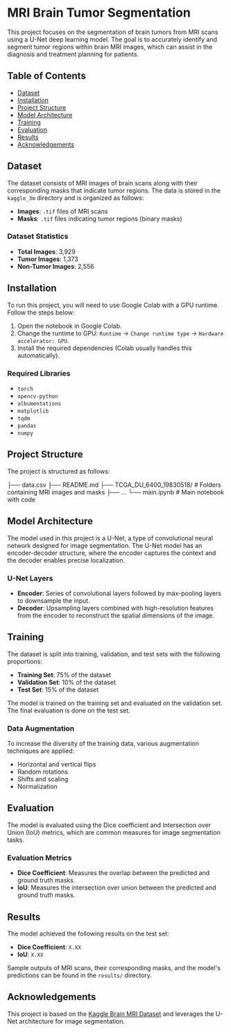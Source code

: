 # MRI Brain Tumor Segmentation

This project focuses on the segmentation of brain tumors from MRI scans using a U-Net deep learning model. The goal is to accurately identify and segment tumor regions within brain MRI images, which can assist in the diagnosis and treatment planning for patients.

## Table of Contents
- [Dataset](#dataset)
- [Installation](#installation)
- [Project Structure](#project-structure)
- [Model Architecture](#model-architecture)
- [Training](#training)
- [Evaluation](#evaluation)
- [Results](#results)
- [Acknowledgements](#acknowledgements)

## Dataset
The dataset consists of MRI images of brain scans along with their corresponding masks that indicate tumor regions. The data is stored in the `kaggle_3m` directory and is organized as follows:

- **Images**: `.tif` files of MRI scans
- **Masks**: `.tif` files indicating tumor regions (binary masks)

### Dataset Statistics
- **Total Images**: 3,929
- **Tumor Images**: 1,373
- **Non-Tumor Images**: 2,556

## Installation

To run this project, you will need to use Google Colab with a GPU runtime. Follow the steps below:

1. Open the notebook in Google Colab.
2. Change the runtime to GPU: `Runtime` -> `Change runtime type` -> `Hardware accelerator: GPU`.
3. Install the required dependencies (Colab usually handles this automatically).

### Required Libraries
- `torch`
- `opencv-python`
- `albumentations`
- `matplotlib`
- `tqdm`
- `pandas`
- `numpy`

## Project Structure
The project is structured as follows:

├── data.csv
├── README.md
├── TCGA_DU_6400_19830518/ # Folders containing MRI images and masks
├── ...
└── main.ipynb # Main notebook with code


## Model Architecture
The model used in this project is a U-Net, a type of convolutional neural network designed for image segmentation. The U-Net model has an encoder-decoder structure, where the encoder captures the context and the decoder enables precise localization.

### U-Net Layers
- **Encoder**: Series of convolutional layers followed by max-pooling layers to downsample the input.
- **Decoder**: Upsampling layers combined with high-resolution features from the encoder to reconstruct the spatial dimensions of the image.

## Training
The dataset is split into training, validation, and test sets with the following proportions:

- **Training Set**: 75% of the dataset
- **Validation Set**: 10% of the dataset
- **Test Set**: 15% of the dataset

The model is trained on the training set and evaluated on the validation set. The final evaluation is done on the test set.

### Data Augmentation
To increase the diversity of the training data, various augmentation techniques are applied:
- Horizontal and vertical flips
- Random rotations
- Shifts and scaling
- Normalization

## Evaluation
The model is evaluated using the Dice coefficient and Intersection over Union (IoU) metrics, which are common measures for image segmentation tasks.

### Evaluation Metrics
- **Dice Coefficient**: Measures the overlap between the predicted and ground truth masks.
- **IoU**: Measures the intersection over union between the predicted and ground truth masks.

## Results
The model achieved the following results on the test set:

- **Dice Coefficient**: `X.XX`
- **IoU**: `X.XX`

Sample outputs of MRI scans, their corresponding masks, and the model's predictions can be found in the `results/` directory.

## Acknowledgements
This project is based on the [Kaggle Brain MRI Dataset](https://www.kaggle.com/sartajbhuvaji/brain-tumor-detection) and leverages the U-Net architecture for image segmentation.
